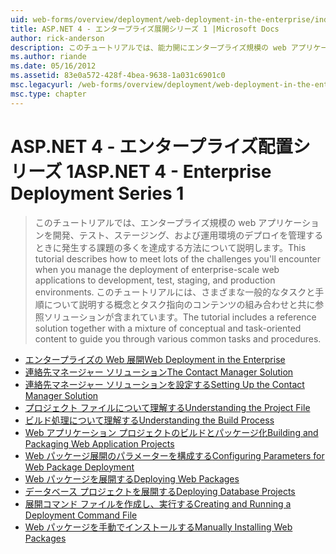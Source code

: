 ```yaml
---
uid: web-forms/overview/deployment/web-deployment-in-the-enterprise/index
title: ASP.NET 4 - エンタープライズ展開シリーズ 1 |Microsoft Docs
author: rick-anderson
description: このチュートリアルでは、能力開にエンタープライズ規模の web アプリケーションの展開を管理するときに発生する課題の多くを達成する方法について説明しています.
ms.author: riande
ms.date: 05/16/2012
ms.assetid: 83e0a572-428f-4bea-9638-1a031c6901c0
msc.legacyurl: /web-forms/overview/deployment/web-deployment-in-the-enterprise
msc.type: chapter
---
```

<a name="aspnet-4---enterprise-deployment-series-1"></a><span data-ttu-id="843d2-103">ASP.NET 4 - エンタープライズ配置シリーズ 1</span><span class="sxs-lookup"><span data-stu-id="843d2-103">ASP.NET 4 - Enterprise Deployment Series 1</span></span>
====================
> <span data-ttu-id="843d2-104">このチュートリアルでは、エンタープライズ規模の web アプリケーションを開発、テスト、ステージング、および運用環境のデプロイを管理するときに発生する課題の多くを達成する方法について説明します。</span><span class="sxs-lookup"><span data-stu-id="843d2-104">This tutorial describes how to meet lots of the challenges you'll encounter when you manage the deployment of enterprise-scale web applications to development, test, staging, and production environments.</span></span> <span data-ttu-id="843d2-105">このチュートリアルには、さまざまな一般的なタスクと手順について説明する概念とタスク指向のコンテンツの組み合わせと共に参照ソリューションが含まれています。</span><span class="sxs-lookup"><span data-stu-id="843d2-105">The tutorial includes a reference solution together with a mixture of conceptual and task-oriented content to guide you through various common tasks and procedures.</span></span>


- [<span data-ttu-id="843d2-106">エンタープライズの Web 展開</span><span class="sxs-lookup"><span data-stu-id="843d2-106">Web Deployment in the Enterprise</span></span>](web-deployment-in-the-enterprise.md)
- [<span data-ttu-id="843d2-107">連絡先マネージャー ソリューション</span><span class="sxs-lookup"><span data-stu-id="843d2-107">The Contact Manager Solution</span></span>](the-contact-manager-solution.md)
- [<span data-ttu-id="843d2-108">連絡先マネージャー ソリューションを設定する</span><span class="sxs-lookup"><span data-stu-id="843d2-108">Setting Up the Contact Manager Solution</span></span>](setting-up-the-contact-manager-solution.md)
- [<span data-ttu-id="843d2-109">プロジェクト ファイルについて理解する</span><span class="sxs-lookup"><span data-stu-id="843d2-109">Understanding the Project File</span></span>](understanding-the-project-file.md)
- [<span data-ttu-id="843d2-110">ビルド処理について理解する</span><span class="sxs-lookup"><span data-stu-id="843d2-110">Understanding the Build Process</span></span>](understanding-the-build-process.md)
- [<span data-ttu-id="843d2-111">Web アプリケーション プロジェクトのビルドとパッケージ化</span><span class="sxs-lookup"><span data-stu-id="843d2-111">Building and Packaging Web Application Projects</span></span>](building-and-packaging-web-application-projects.md)
- [<span data-ttu-id="843d2-112">Web パッケージ展開のパラメーターを構成する</span><span class="sxs-lookup"><span data-stu-id="843d2-112">Configuring Parameters for Web Package Deployment</span></span>](configuring-parameters-for-web-package-deployment.md)
- [<span data-ttu-id="843d2-113">Web パッケージを展開する</span><span class="sxs-lookup"><span data-stu-id="843d2-113">Deploying Web Packages</span></span>](deploying-web-packages.md)
- [<span data-ttu-id="843d2-114">データベース プロジェクトを展開する</span><span class="sxs-lookup"><span data-stu-id="843d2-114">Deploying Database Projects</span></span>](deploying-database-projects.md)
- [<span data-ttu-id="843d2-115">展開コマンド ファイルを作成し、実行する</span><span class="sxs-lookup"><span data-stu-id="843d2-115">Creating and Running a Deployment Command File</span></span>](creating-and-running-a-deployment-command-file.md)
- [<span data-ttu-id="843d2-116">Web パッケージを手動でインストールする</span><span class="sxs-lookup"><span data-stu-id="843d2-116">Manually Installing Web Packages</span></span>](manually-installing-web-packages.md)
